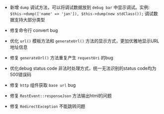 - 新增 `dump` 调试方法，可以将调试数据放到 `debug bar` 中显示调试。实例: `$this->dump(['name' => 'jan']), $this->dump(new stdClass());` 调试数据支持大部分类型
  
- 修复命令行 convert bug
  
- 优化 `url()` 模板方法和 `generateUrl()` 方法的显示方式，更加优雅地显示URL地址信息
  
- 修复 `generateUrl()` 方法重复产生 `requestUri` 的bug
  
- 优化debug status code 非法时处理方式，统一无法识别的status code均为500错误码
  
- 修复 `http` 组件获取 `base url` bug
  
- 修复 `RestEvent::responseJson` 方法输出html的问题
  
- 修复 `RedirectException` 不能跳转问题
  
  ​
